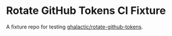 # Rotate GitHub Tokens CI Fixture

A fixture repo for testing [ghalactic/rotate-github-tokens].

[ghalactic/rotate-github-tokens]: https://github.com/ghalactic/rotate-github-tokens
